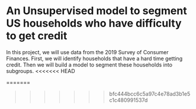 # An Unsupervised model to segment US households who have difficulty to get credit
In this project, we will use data from the 2019 Survey of Consumer Finances. First, we will identify households that have a hard time getting credit. Then we will build a model to segment these households into subgroups.
<<<<<<< HEAD

=======
>>>>>>> bfc444bcc6c5a97c4e78ad3b1e5c1c480991537d
